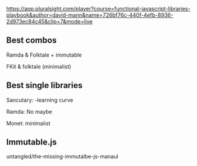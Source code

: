 https://app.pluralsight.com/player?course=functional-javascript-libraries-playbook&author=david-mann&name=726bf76c-440f-4efb-8936-2d973ec84c45&clip=7&mode=live

## Best combos

Ramda & Folktale + immutable

FKit & folktale (minimalist)

## Best single libraries

Sancutary: -learning curve

Ramda: No maybe

Monet: minimalist

## Immutable.js
untangled/the-missing-immutalbe-js-manaul
